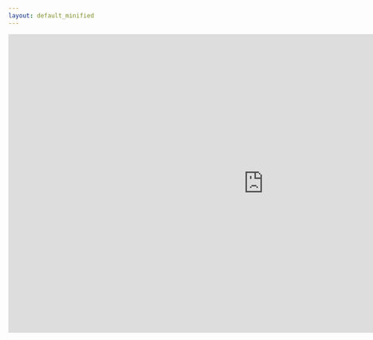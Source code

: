 ```yaml
---
layout: default_minified
---
```

<iframe title="Brian's Quest Game" src="https://itch.io/embed-upload/1719250?color=333333" allowfullscreen="" width="1024" height="600" style="border:none;"></iframe>

